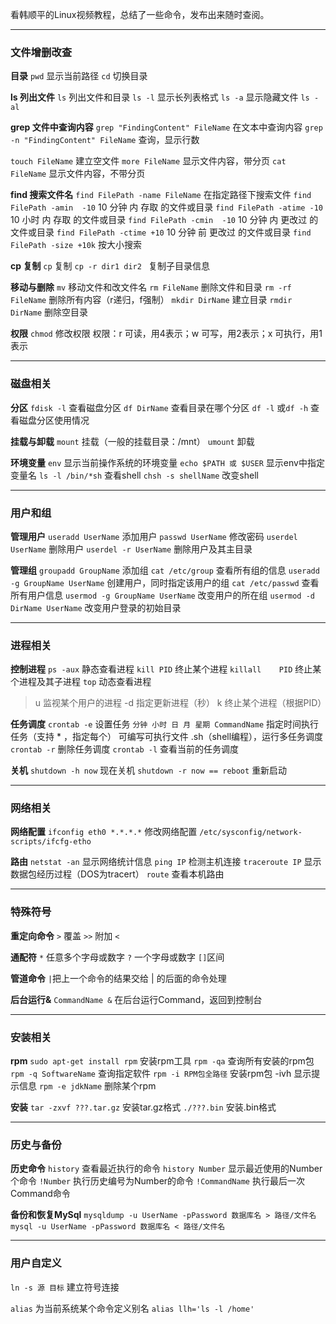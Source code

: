 看韩顺平的Linux视频教程，总结了一些命令，发布出来随时查阅。

---

### 文件增删改查
**目录**
`pwd` 	显示当前路径
`cd` 	切换目录

**ls 列出文件**
`ls` 	列出文件和目录
`ls -l` 	显示长列表格式
`ls -a` 	显示隐藏文件
`ls -al`

**grep 文件中查询内容**
`grep "FindingContent" FileName`	在文本中查询内容
`grep -n "FindingContent" FileName` 查询，显示行数

`touch FileName` 	建立空文件
`more FileName` 	显示文件内容，带分页
`cat FileName` 	显示文件内容，不带分页

**find	搜索文件名**
`find FilePath -name FileName` 	在指定路径下搜索文件
`find FilePath -amin  -10`	10 分钟 内 存取  的文件或目录
`find FilePath -atime -10`	10 小时 内 存取  的文件或目录
`find FilePath -cmin  -10`	10 分钟 内 更改过 的文件或目录
`find FilePath -ctime +10`	10 分钟 前 更改过 的文件或目录
`find FilePath -size +10k`	按大小搜索

**cp 复制**
`cp` 		复制
`cp -r dir1 dir2 ` 复制子目录信息

**移动与删除**
`mv` 移动文件和改文件名
`rm FileName` 	删除文件和目录
`rm -rf FileName` 删除所有内容（r递归，f强制）
`mkdir DirName` 建立目录
`rmdir DirName` 删除空目录

**权限**
`chmod`	 修改权限
权限：r 可读，用4表示；w 可写，用2表示；x 可执行，用1表示

---

### 磁盘相关
**分区**
`fdisk -l`	查看磁盘分区
`df DirName`	查看目录在哪个分区
`df -l` 或`df -h`	查看磁盘分区使用情况

**挂载与卸载**
`mount`	挂载（一般的挂载目录：/mnt）
`umount`	卸载

**环境变量**
`env`	显示当前操作系统的环境变量
`echo $PATH 或 $USER`	显示env中指定变量名
`ls -l /bin/*sh`		查看shell
`chsh -s shellName`	改变shell

---

### 用户和组
**管理用户**
`useradd UserName` 	添加用户
`passwd UserName` 	修改密码
`userdel UserName` 	删除用户
`userdel -r UserName` 	删除用户及其主目录

**管理组**
`groupadd GroupName`		添加组
`cat /etc/group`			查看所有组的信息
`useradd -g GroupName UserName`	创建用户，同时指定该用户的组
`cat /etc/passwd`			查看所有用户信息
`usermod -g GroupName UserName`	改变用户的所在组
`usermod -d DirName UserName`	改变用户登录的初始目录

---

### 进程相关
**控制进程**
`ps -aux`		静态查看进程
`kill PID`	终止某个进程
`killall	PID`	终止某个进程及其子进程
`top`		动态查看进程
 >  u		监视某个用户的进程
> -d		指定更新进程（秒）
>   k		终止某个进程（根据PID）
   
**任务调度**
`crontab -e`				设置任务
`分钟 小时 日 月 星期 CommandName`	指定时间执行任务（支持 * ，指定每个）
可编写可执行文件 .sh（shell编程），运行多任务调度
`crontab -r`	删除任务调度
`crontab -l`	查看当前的任务调度

**关机**
`shutdown -h now`			现在关机
`shutdown -r now == reboot`	重新启动

---

### 网络相关
**网络配置**
`ifconfig eth0 *.*.*.*` 	 修改网络配置
`/etc/sysconfig/network-scripts/ifcfg-etho`

**路由**
`netstat -an`	显示网络统计信息
`ping IP`		检测主机连接
`traceroute IP`	显示数据包经历过程（DOS为tracert）
`route`		查看本机路由

---

### 特殊符号
**重定向命令**
`>`	覆盖
`>>`	附加
`<`

**通配符**
`*`	任意多个字母或数字
`?`	一个字母或数字
`[]`区间

**管道命令**
`|`把上一个命令的结果交给 | 的后面的命令处理

**后台运行&**
`CommandName &`	在后台运行Command，返回到控制台

---

### 安装相关
**rpm**
`sudo apt-get install rpm`	安装rpm工具
`rpm -qa`				查询所有安装的rpm包
`rpm -q SoftwareName`		查询指定软件
`rpm -i RPM包全路径`		安装rpm包	-ivh 显示提示信息
`rpm -e jdkName`			删除某个rpm

**安装**
`tar -zxvf ???.tar.gz`	安装tar.gz格式
`./???.bin`		安装.bin格式

---

### 历史与备份
**历史命令**
`history`		查看最近执行的命令
`history Number`	显示最近使用的Number个命令
`!Number`		执行历史编号为Number的命令
`!CommandName` 	执行最后一次Command命令

**备份和恢复MySql**
`mysqldump -u UserName -pPassword 数据库名 > 路径/文件名`
`mysql -u UserName -pPassword 数据库名 < 路径/文件名`

---

### 用户自定义
`ln -s 源 目标`	建立符号连接

`alias`	为当前系统某个命令定义别名
`alias llh='ls -l /home'`
